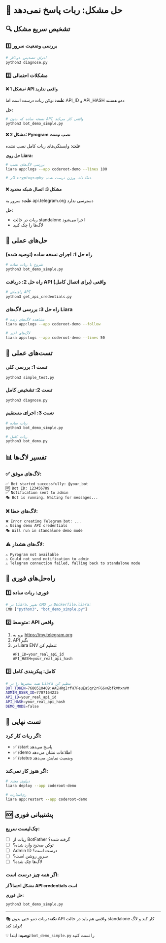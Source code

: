 # 🚨 حل مشکل: ربات پاسخ نمی‌دهد

## 🔍 تشخیص سریع مشکل

### 1️⃣ بررسی وضعیت سرور
```bash
# اجرای تشخیص خودکار
python3 diagnose.py
```

### 2️⃣ مشکلات احتمالی

#### ❌ مشکل 1: API واقعی ندارید
**علت:** توکن ربات درست است اما API_ID و API_HASH دمو هستند

**حل:**
```bash
# نسخه ساده که بدون API واقعی کار می‌کند
python3 bot_demo_simple.py
```

#### ❌ مشکل 2: Pyrogram نصب نیست
**علت:** وابستگی‌های ربات کامل نصب نشده

**حل روی Liara:**
```bash
# بررسی لاگ‌های نصب
liara app:logs --app coderoot-demo --lines 100

# اگر cryptography خطا داد، ورژن درست شده
```

#### ❌ مشکل 3: اتصال شبکه محدود
**علت:** سرور به api.telegram.org دسترسی ندارد

**حل:**
- ربات در حالت standalone اجرا می‌شود
- لاگ‌ها را چک کنید

## 🎯 حل‌های عملی

### راه حل 1: اجرای نسخه ساده (توصیه شده)
```bash
# شروع با ربات ساده
python3 bot_demo_simple.py
```

### راه حل 2: دریافت API واقعی (برای اتصال کامل)
```bash
# راهنمای API
python3 get_api_credentials.py
```

### راه حل 3: بررسی لاگ‌های Liara
```bash
# مشاهده لاگ‌های زنده
liara app:logs --app coderoot-demo --follow

# لاگ‌های اخیر
liara app:logs --app coderoot-demo --lines 50
```

## 🔧 تست‌های عملی

### تست 1: بررسی کلی
```bash
python3 simple_test.py
```

### تست 2: تشخیص کامل
```bash
python3 diagnose.py
```

### تست 3: اجرای مستقیم
```bash
# ربات ساده
python3 bot_demo_simple.py

# ربات کامل
python3 bot_demo.py
```

## 📊 تفسیر لاگ‌ها

### ✅ لاگ‌های موفق:
```
✅ Bot started successfully: @your_bot
🆔 Bot ID: 123456789
✅ Notification sent to admin
🎭 Bot is running. Waiting for messages...
```

### ❌ لاگ‌های خطا:
```
❌ Error creating Telegram bot: ...
⚠️ Using demo API credentials
🎭 Will run in standalone demo mode
```

### ⚠️ لاگ‌های هشدار:
```
⚠️ Pyrogram not available
⚠️ Could not send notification to admin
⚠️ Telegram connection failed, falling back to standalone mode
```

## 🚀 راه‌حل‌های فوری

### 1️⃣ فوری: ربات ساده
```bash
# در Liara، تغییر CMD در Dockerfile.liara:
CMD ["python3", "bot_demo_simple.py"]
```

### 2️⃣ متوسط: API واقعی
1. برو به https://my.telegram.org
2. API بگیر
3. در Liara ENV تنظیم کن:
   ```
   API_ID=your_real_api_id
   API_HASH=your_real_api_hash
   ```

### 3️⃣ کامل: پیکربندی کامل
```bash
# همه متغیرها را در Liara تنظیم کن
BOT_TOKEN=7680510409:AAEHRgIrfH7FeuEa5qr2rFG6vGbfkVMxnVM
ADMIN_USER_ID=7707164235
API_ID=your_real_api_id
API_HASH=your_real_api_hash
DEMO_MODE=false
```

## 📱 تست نهایی

### اگر ربات کار کرد:
- ✅ /start پاسخ می‌دهد
- ✅ /demo اطلاعات نشان می‌دهد
- ✅ /status وضعیت نمایش می‌دهد

### اگر هنوز کار نمی‌کند:
```bash
# دیپلوی مجدد
liara deploy --app coderoot-demo

# ری‌استارت
liara app:restart --app coderoot-demo
```

## 🆘 پشتیبانی فوری

### چک‌لیست سریع:
- [ ] ربات از BotFather گرفته شده؟
- [ ] توکن صحیح وارد شده؟
- [ ] Admin ID درست است؟
- [ ] سرور روشن است؟
- [ ] لاگ‌ها چک شده؟

### اگر همه چیز درست است:
**مشکل احتمالاً از API credentials است**

**حل فوری:** 
```bash
python3 bot_demo_simple.py
```

---

🎭 **نکته:** ربات دمو حتی بدون API واقعی هم باید در حالت standalone کار کند و لاگ تولید کند!

💡 **توصیه:** ابتدا `bot_demo_simple.py` را تست کنید